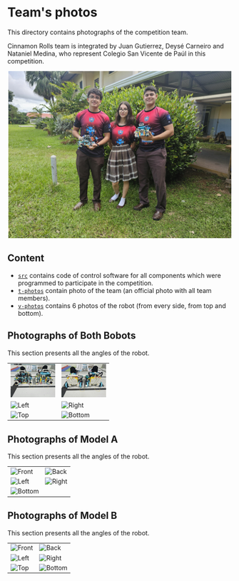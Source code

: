 Team's photos
====

This directory contains photographs of the competition team.

Cinnamon Rolls team is integrated by Juan Gutierrez, Deysé Carneiro and Nataniel Medina, who represent Colegio San Vicente de Paúl in this competition.

<div style="text-align: center;">
  <img src="https://github.com/csvprobotica/WRO2024/blob/main/Cinnamon%20Roll/t-photos/1_Cinnamon_Roll_Team.jpg" alt="Texto alternativo" width="500"/>
</div>

## Content

* [`src`](https://github.com/csvprobotica/WRO2024/tree/main/Cinnamon%20Roll/src/) contains code of control software for all components which were programmed to participate in the competition.
* [`t-photos`](https://github.com/csvprobotica/WRO2024/tree/main/Cinnamon%20Roll/t-photos/) contain photo of the team (an official photo with all team members).
* [`v-photos`](https://github.com/csvprobotica/WRO2024/tree/main/Cinnamon%20Roll/v-photos/) contains 6 photos of the robot (from every side, from top and bottom).

## Photographs of Both Bobots
This section presents all the angles of the robot.

<table>
  <tr>
    <td><img src="https://github.com/csvprobotica/WRO2024/blob/main/Cinnamon%20Roll/v-photos/DUO/1_FRONT_DUO.jpg" alt="Front" width="100"/></td>
    <td><img src="https://github.com/csvprobotica/WRO2024/blob/main/Cinnamon%20Roll/v-photos/DUO/2_BACK_DUO.jpg" alt="Back" width="100"/></td>
  </tr>
  <tr>
    <td><img src="https://github.com/csvprobotica/WRO2024/tree/main/Cinnamon%20Roll/v-photos/DUO/3_LEFT_DUO.jpg" alt="Left" width="100"/></td>
    <td><img src="https://github.com/csvprobotica/WRO2024/tree/main/Cinnamon%20Roll/v-photos/DUO/4_RIGHT_DUO.jpg" alt="Right" width="100"/></td>
  </tr>
  <tr>
    <td><img src="https://github.com/csvprobotica/WRO2024/tree/main/Cinnamon%20Roll/v-photos/DUO/5_TOP_DUO.jpg" alt="Top" width="100"/></td>
    <td><img src="https://github.com/csvprobotica/WRO2024/tree/main/Cinnamon%20Roll/v-photos/DUO/6_BOTTOM_DUO.jpg" alt="Bottom" width="100"/></td>
  </tr>
</table>

## Photographs of Model A
This section presents all the angles of the robot.

<table>
  <tr>
    <td><img src="https://github.com/csvprobotica/WRO2024/tree/main/Cinnamon%20Roll/v-photos/A/1_FRONT_A.jpg" alt="Front" width="100"/></td>
    <td><img src="https://github.com/csvprobotica/WRO2024/tree/main/Cinnamon%20Roll/v-photos/A/2_BACK_A.jpg" alt="Back" width="100"/></td>
  </tr>
  <tr>
    <td><img src=https://github.com/csvprobotica/WRO2024/tree/main/Cinnamon%20Roll/v-photos/A/3_LEFT_A.jpg" alt="Left" width="100"/></td>
    <td><img src="https://github.com/csvprobotica/WRO2024/tree/main/Cinnamon%20Roll/v-photos/A/4_RIGHT_A.jpg" alt="Right" width="100"/></td>
  </tr>
  <tr>
    <td><img src="hhttps://github.com/csvprobotica/WRO2024/tree/main/Cinnamon%20Roll/v-photos/A/6_BOTTOM_A.jpg" alt="Bottom" width="100"/></td>
  </tr>
</table>

## Photographs of Model B
This section presents all the angles of the robot.

<table>
  <tr>
    <td><img src="https://github.com/csvprobotica/WRO2024/tree/main/Cinnamon%20Roll/B/1_FRONT_B.jpg" alt="Front" width="100"/></td>
    <td><img src="https://github.com/csvprobotica/WRO2024/tree/main/Cinnamon%20Roll/v-photos/B/2_BACK_B.jpg" alt="Back" width="100"/></td>
  </tr>
  <tr>
    <td><img src="https://github.com/csvprobotica/WRO2024/tree/main/Cinnamon%20Roll/v-photos/B/3_LEFT_B.jpg" alt="Left" width="100"/></td>
    <td><img src="https://github.com/csvprobotica/WRO2024/tree/main/Cinnamon%20Roll/v-photos/B/4_RIGHT_B.jpg" alt="Right" width="100"/></td>
  </tr>
  <tr>
    <td><img src="https://github.com/csvprobotica/WRO2024/tree/main/Cinnamon%20Roll/v-photos/B/5_TOP_B.jpg" alt="Top" width="100"/></td>
    <td><img src="https://github.com/csvprobotica/WRO2024/tree/main/Cinnamon%20Roll/v-photos/B/6_BOTTOM_B.jpg" alt="Bottom" width="100"/></td>
  </tr>
</table>

